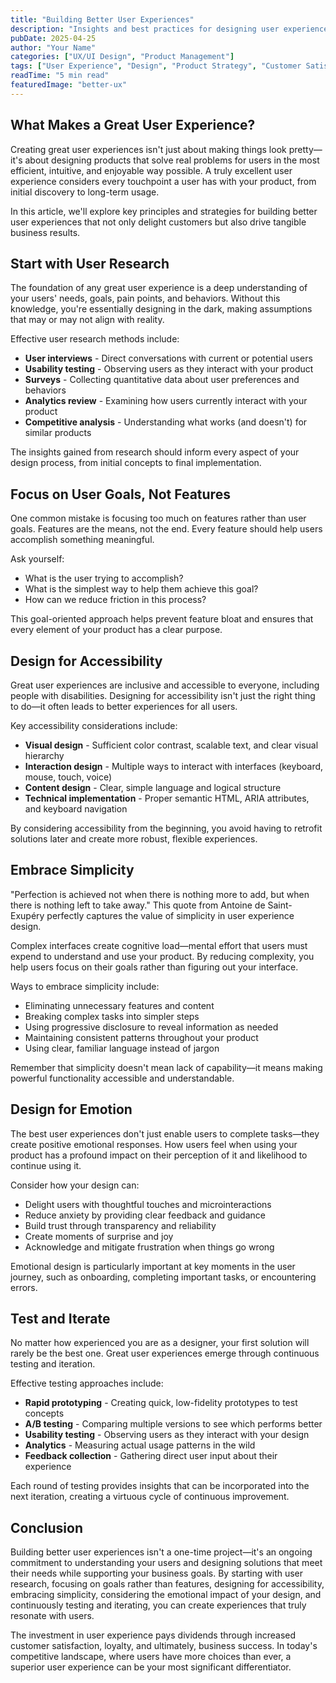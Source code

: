 ```yaml
---
title: "Building Better User Experiences"
description: "Insights and best practices for designing user experiences that delight customers while driving business results"
pubDate: 2025-04-25
author: "Your Name"
categories: ["UX/UI Design", "Product Management"]
tags: ["User Experience", "Design", "Product Strategy", "Customer Satisfaction"]
readTime: "5 min read"
featuredImage: "better-ux"
---
```


## What Makes a Great User Experience?

Creating great user experiences isn't just about making things look pretty—it's about designing products that solve real problems for users in the most efficient, intuitive, and enjoyable way possible. A truly excellent user experience considers every touchpoint a user has with your product, from initial discovery to long-term usage.

In this article, we'll explore key principles and strategies for building better user experiences that not only delight customers but also drive tangible business results.

## Start with User Research

The foundation of any great user experience is a deep understanding of your users' needs, goals, pain points, and behaviors. Without this knowledge, you're essentially designing in the dark, making assumptions that may or may not align with reality.

Effective user research methods include:

- **User interviews** - Direct conversations with current or potential users
- **Usability testing** - Observing users as they interact with your product
- **Surveys** - Collecting quantitative data about user preferences and behaviors
- **Analytics review** - Examining how users currently interact with your product
- **Competitive analysis** - Understanding what works (and doesn't) for similar products

The insights gained from research should inform every aspect of your design process, from initial concepts to final implementation.

## Focus on User Goals, Not Features

One common mistake is focusing too much on features rather than user goals. Features are the means, not the end. Every feature should help users accomplish something meaningful.

Ask yourself:
- What is the user trying to accomplish?
- What is the simplest way to help them achieve this goal?
- How can we reduce friction in this process?

This goal-oriented approach helps prevent feature bloat and ensures that every element of your product has a clear purpose.

## Design for Accessibility

Great user experiences are inclusive and accessible to everyone, including people with disabilities. Designing for accessibility isn't just the right thing to do—it often leads to better experiences for all users.

Key accessibility considerations include:

- **Visual design** - Sufficient color contrast, scalable text, and clear visual hierarchy
- **Interaction design** - Multiple ways to interact with interfaces (keyboard, mouse, touch, voice)
- **Content design** - Clear, simple language and logical structure
- **Technical implementation** - Proper semantic HTML, ARIA attributes, and keyboard navigation

By considering accessibility from the beginning, you avoid having to retrofit solutions later and create more robust, flexible experiences.

## Embrace Simplicity

"Perfection is achieved not when there is nothing more to add, but when there is nothing left to take away." This quote from Antoine de Saint-Exupéry perfectly captures the value of simplicity in user experience design.

Complex interfaces create cognitive load—mental effort that users must expend to understand and use your product. By reducing complexity, you help users focus on their goals rather than figuring out your interface.

Ways to embrace simplicity include:

- Eliminating unnecessary features and content
- Breaking complex tasks into simpler steps
- Using progressive disclosure to reveal information as needed
- Maintaining consistent patterns throughout your product
- Using clear, familiar language instead of jargon

Remember that simplicity doesn't mean lack of capability—it means making powerful functionality accessible and understandable.

## Design for Emotion

The best user experiences don't just enable users to complete tasks—they create positive emotional responses. How users feel when using your product has a profound impact on their perception of it and likelihood to continue using it.

Consider how your design can:

- Delight users with thoughtful touches and microinteractions
- Reduce anxiety by providing clear feedback and guidance
- Build trust through transparency and reliability
- Create moments of surprise and joy
- Acknowledge and mitigate frustration when things go wrong

Emotional design is particularly important at key moments in the user journey, such as onboarding, completing important tasks, or encountering errors.

## Test and Iterate

No matter how experienced you are as a designer, your first solution will rarely be the best one. Great user experiences emerge through continuous testing and iteration.

Effective testing approaches include:

- **Rapid prototyping** - Creating quick, low-fidelity prototypes to test concepts
- **A/B testing** - Comparing multiple versions to see which performs better
- **Usability testing** - Observing users as they interact with your design
- **Analytics** - Measuring actual usage patterns in the wild
- **Feedback collection** - Gathering direct user input about their experience

Each round of testing provides insights that can be incorporated into the next iteration, creating a virtuous cycle of continuous improvement.

## Conclusion

Building better user experiences isn't a one-time project—it's an ongoing commitment to understanding your users and designing solutions that meet their needs while supporting your business goals. By starting with user research, focusing on goals rather than features, designing for accessibility, embracing simplicity, considering the emotional impact of your design, and continuously testing and iterating, you can create experiences that truly resonate with users.

The investment in user experience pays dividends through increased customer satisfaction, loyalty, and ultimately, business success. In today's competitive landscape, where users have more choices than ever, a superior user experience can be your most significant differentiator.